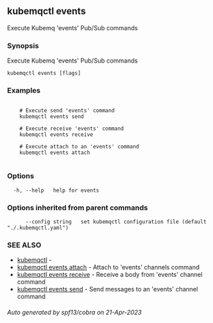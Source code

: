 ## kubemqctl events

Execute Kubemq 'events' Pub/Sub commands

### Synopsis

Execute Kubemq 'events' Pub/Sub commands

```
kubemqctl events [flags]
```

### Examples

```

	# Execute send 'events' command
 	kubemqctl events send

	# Execute receive 'events' command
	kubemqctl events receive

	# Execute attach to an 'events' command
	kubemqctl events attach


```

### Options

```
  -h, --help   help for events
```

### Options inherited from parent commands

```
      --config string   set kubemqctl configuration file (default "./.kubemqctl.yaml")
```

### SEE ALSO

* [kubemqctl](kubemqctl.md)	 - 
* [kubemqctl events attach](kubemqctl_events_attach.md)	 - Attach to 'events' channels command
* [kubemqctl events receive](kubemqctl_events_receive.md)	 - Receive a body from 'events' channel command
* [kubemqctl events send](kubemqctl_events_send.md)	 - Send messages to an 'events' channel command

###### Auto generated by spf13/cobra on 21-Apr-2023
